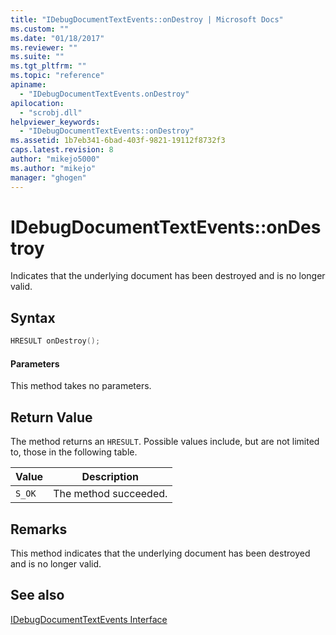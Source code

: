 ```yaml
---
title: "IDebugDocumentTextEvents::onDestroy | Microsoft Docs"
ms.custom: ""
ms.date: "01/18/2017"
ms.reviewer: ""
ms.suite: ""
ms.tgt_pltfrm: ""
ms.topic: "reference"
apiname: 
  - "IDebugDocumentTextEvents.onDestroy"
apilocation: 
  - "scrobj.dll"
helpviewer_keywords: 
  - "IDebugDocumentTextEvents::onDestroy"
ms.assetid: 1b7eb341-6bad-403f-9821-19112f8732f3
caps.latest.revision: 8
author: "mikejo5000"
ms.author: "mikejo"
manager: "ghogen"
---
```

# IDebugDocumentTextEvents::onDestroy
Indicates that the underlying document has been destroyed and is no longer valid.  
  
## Syntax  
  
```cpp
HRESULT onDestroy();  
```  
  
#### Parameters  
 This method takes no parameters.  
  
## Return Value  
 The method returns an `HRESULT`. Possible values include, but are not limited to, those in the following table.  
  
|Value|Description|  
|-----------|-----------------|  
|`S_OK`|The method succeeded.|  
  
## Remarks  
 This method indicates that the underlying document has been destroyed and is no longer valid.  
  
## See also  
 [IDebugDocumentTextEvents Interface](../../winscript/reference/idebugdocumenttextevents-interface.md)